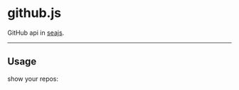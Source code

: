 # github.js

GitHub api in [seajs](http://seajs.org).

------------------------

## Usage

show your repos:

```javascript
```
